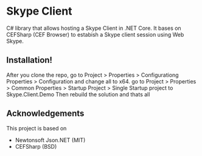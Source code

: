 # Skype Client
C# library that allows hosting a Skype Client in .NET Core. It bases on CEFSharp (CEF Browser) to estabish a Skype client session using Web Skype.

## Installation!
After you clone the repo, go to Project > Properties > Configurationg Properties > Configuration
and change all to x64.
go to Project > Properties > Common Properties > Startup Project > Single Startup project to Skype.Client.Demo
Then rebuild the solution and thats all

## Acknowledgements
This project is based on 
* Newtonsoft Json.NET (MIT)
* CEFSharp (BSD)
